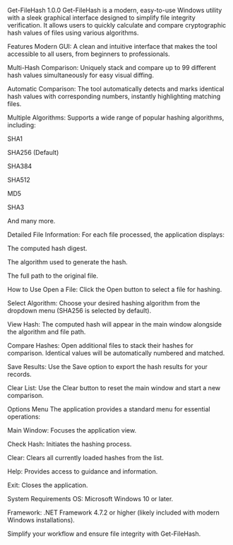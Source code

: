 Get-FileHash 1.0.0
Get-FileHash is a modern, easy-to-use Windows utility with a sleek graphical interface designed to simplify file integrity verification. It allows users to quickly calculate and compare cryptographic hash values of files using various algorithms.

Features
Modern GUI: A clean and intuitive interface that makes the tool accessible to all users, from beginners to professionals.

Multi-Hash Comparison: Uniquely stack and compare up to 99 different hash values simultaneously for easy visual diffing.

Automatic Comparison: The tool automatically detects and marks identical hash values with corresponding numbers, instantly highlighting matching files.

Multiple Algorithms: Supports a wide range of popular hashing algorithms, including:

SHA1

SHA256 (Default)

SHA384

SHA512

MD5

SHA3

And many more.

Detailed File Information: For each file processed, the application displays:

The computed hash digest.

The algorithm used to generate the hash.

The full path to the original file.

How to Use
Open a File: Click the Open button to select a file for hashing.

Select Algorithm: Choose your desired hashing algorithm from the dropdown menu (SHA256 is selected by default).

View Hash: The computed hash will appear in the main window alongside the algorithm and file path.

Compare Hashes: Open additional files to stack their hashes for comparison. Identical values will be automatically numbered and matched.

Save Results: Use the Save option to export the hash results for your records.

Clear List: Use the Clear button to reset the main window and start a new comparison.

Options Menu
The application provides a standard menu for essential operations:

Main Window: Focuses the application view.

Check Hash: Initiates the hashing process.

Clear: Clears all currently loaded hashes from the list.

Help: Provides access to guidance and information.

Exit: Closes the application.

System Requirements
OS: Microsoft Windows 10 or later.

Framework: .NET Framework 4.7.2 or higher (likely included with modern Windows installations).

Simplify your workflow and ensure file integrity with Get-FileHash.


